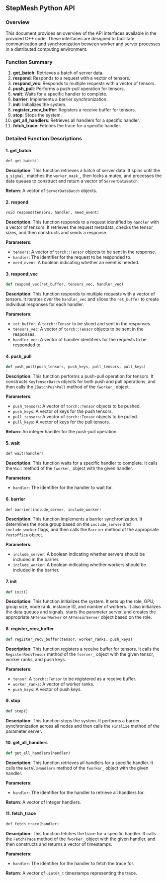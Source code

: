 ## StepMesh Python API

### Overview

This document provides an overview of the API interfaces available in the provided C++ code. These interfaces are designed to facilitate communication and synchronization between worker and server processes in a distributed computing environment.

### Function Summary

1. **get_batch**: Retrieves a batch of server data.
2. **respond**: Responds to a request with a vector of tensors.
3. **respond_vec**: Responds to multiple requests with a vector of tensors.
4. **push_pull**: Performs a push-pull operation for tensors.
5. **wait**: Waits for a specific handler to complete.
6. **barrier**: Implements a barrier synchronization.
7. **init**: Initializes the system.
8. **register_recv_buffer**: Registers a receive buffer for tensors.
9. **stop**: Stops the system.
10. **get_all_handlers**: Retrieves all handlers for a specific handler.
11. **fetch_trace**: Fetches the trace for a specific handler.

### Detailed Function Descriptions

#### 1. get_batch

```cpp
def get_batch()
```

**Description**:
This function retrieves a batch of server data. It spins until the `q_signal_` matches the `worker_mask_`, then locks a mutex, and processes the data queues to construct and return a vector of `ServerDataBatch`.

**Return**:
A vector of `ServerDataBatch` objects.

#### 2. respond

```python
void respond(tensors, handler, need_event)
```

**Description**:
This function responds to a request identified by `handler` with a vector of tensors. It retrieves the request metadata, checks the tensor sizes, and then constructs and sends a response.

**Parameters**:
- `tensors`: A vector of `torch::Tensor` objects to be sent in the response.
- `handler`: The identifier for the request to be responded to.
- `need_event`: A boolean indicating whether an event is needed.

#### 3. respond_vec

```python
def respond_vec(ret_buffer, tensors_vec, handler_vec)
```

**Description**:
This function responds to multiple requests with a vector of tensors. It iterates over the `handler_vec` and slices the `ret_buffer` to create individual responses for each handler.

**Parameters**:
- `ret_buffer`: A `torch::Tensor` to be sliced and sent in the responses.
- `tensors_vec`: A vector of `torch::Tensor` objects to be sent in the responses.
- `handler_vec`: A vector of handler identifiers for the requests to be responded to.

#### 4. push_pull

```python
def push_pull(push_tensors, push_keys, pull_tensors, pull_keys)
```

**Description**:
This function performs a push-pull operation for tensors. It constructs `KeyTensorBatch` objects for both push and pull operations, and then calls the `ZBatchPushPull` method of the `fworker_` object.

**Parameters**:
- `push_tensors`: A vector of `torch::Tensor` objects to be pushed.
- `push_keys`: A vector of keys for the push tensors.
- `pull_tensors`: A vector of `torch::Tensor` objects to be pulled.
- `pull_keys`: A vector of keys for the pull tensors.

**Return**:
An integer handler for the push-pull operation.

#### 5. wait

```cpp
def wait(handler)
```

**Description**:
This function waits for a specific handler to complete. It calls the `Wait` method of the `fworker_` object with the given handler.

**Parameters**:
- `handler`: The identifier for the handler to wait for.

#### 6. barrier

```cpp
def barrier(include_server, include_worker)
```

**Description**:
This function implements a barrier synchronization. It determines the node group based on the `include_server` and `include_worker` flags, and then calls the `Barrier` method of the appropriate `Postoffice` object.

**Parameters**:
- `include_server`: A boolean indicating whether servers should be included in the barrier.
- `include_worker`: A boolean indicating whether workers should be included in the barrier.

#### 7. init

```python
def init()
```

**Description**:
This function initializes the system. It sets up the role, GPU, group size, node rank, instance ID, and number of workers. It also initializes the data queues and signals, starts the parameter server, and creates the appropriate `AFTensorWorker` or `AFTensorServer` object based on the role.

#### 8. register_recv_buffer

```python
def register_recv_buffer(tensor, worker_ranks, push_keys)
```

**Description**:
This function registers a receive buffer for tensors. It calls the `RegisterRecvTensor` method of the `fserver_` object with the given tensor, worker ranks, and push keys.

**Parameters**:
- `tensor`: A `torch::Tensor` to be registered as a receive buffer.
- `worker_ranks`: A vector of worker ranks.
- `push_keys`: A vector of push keys.

#### 9. stop

```python
def stop()
```

**Description**:
This function stops the system. It performs a barrier synchronization across all nodes and then calls the `Finalize` method of the parameter server.

#### 10. get_all_handlers

```python
def get_all_handlers(handler)
```

**Description**:
This function retrieves all handlers for a specific handler. It calls the `GetAllHandlers` method of the `fworker_` object with the given handler.

**Parameters**:
- `handler`: The identifier for the handler to retrieve all handlers for.

**Return**:
A vector of integer handlers.

#### 11. fetch_trace

```cpp
def fetch_trace(handler)
```

**Description**:
This function fetches the trace for a specific handler. It calls the `FetchTrace` method of the `fworker_` object with the given handler, and then constructs and returns a vector of timestamps.

**Parameters**:
- `handler`: The identifier for the handler to fetch the trace for.

**Return**:
A vector of `uint64_t` timestamps representing the trace.
